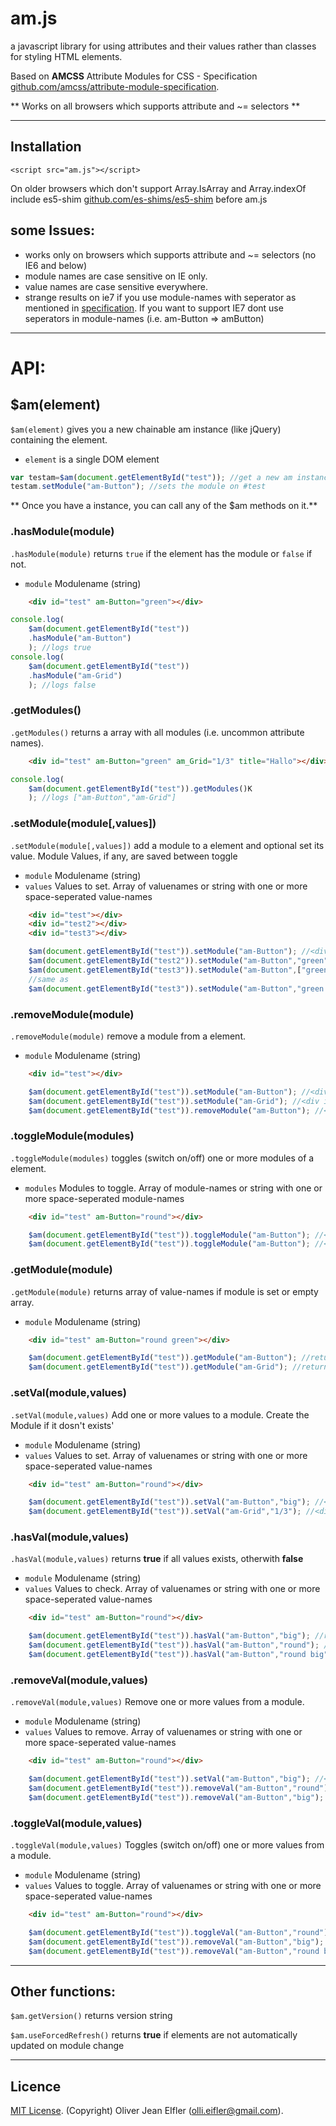 # am.js
a javascript library for using attributes and their values rather than classes for styling HTML elements.


Based on **AMCSS** Attribute Modules for CSS - Specification <a href="https://github.com/amcss/attribute-module-specification">github.com/amcss/attribute-module-specification</a>.

** Works on all browsers which supports attribute and ~= selectors **

--------------------------------------------------------

## Installation
`<script src="am.js"></script>`

On older browsers which don't support Array.IsArray and Array.indexOf include es5-shim <a href="https://github.com/es-shims/es5-shim">github.com/es-shims/es5-shim</a> before am.js

## some Issues:
* works only on browsers which supports attribute and ~= selectors (no IE6 and below)
* module names are case sensitive on IE only.
* value names are case sensitive everywhere.
* strange results on ie7 if you use module-names with seperator as mentioned in <a href="github.com/amcss/attribute-module-specification">specification</a>.
If you want to support IE7 dont use seperators in module-names (i.e. am-Button => amButton)

--------------------------------------------------------

# API:
## $am(element)
<code>$am(element)</code> gives you a new chainable am instance (like jQuery) containing the element.
 * `element` is a single DOM element

```js
var testam=$am(document.getElementById("test")); //get a new am instance
testam.setModule("am-Button"); //sets the module on #test
```
** Once you have a instance, you can call any of the $am methods on it.**

### .hasModule(module)
<code>.hasModule(module)</code> returns <code>true</code> if the element has the module or <code>false</code> if not.
 * `module` Modulename (string)

```html
    <div id="test" am-Button="green"></div>
```
```js
console.log(
    $am(document.getElementById("test"))
    .hasModule("am-Button")
    ); //logs true
console.log(
    $am(document.getElementById("test"))
    .hasModule("am-Grid")
    ); //logs false
```

### .getModules()
<code>.getModules()</code> returns a array with all modules (i.e. uncommon attribute names).

```html
    <div id="test" am-Button="green" am_Grid="1/3" title="Hallo"></div>
```
```js
console.log(
    $am(document.getElementById("test")).getModules()K
    ); //logs ["am-Button","am-Grid"]
```

### .setModule(module[,values])
<code>.setModule(module[,values])</code> add a module to a element and optional set its value. Module Values, if any, are saved between toggle
 * `module` Modulename (string)
 * `values` Values to set. Array of valuenames or string with one or more space-seperated value-names

```html
    <div id="test"></div>
    <div id="test2"></div>
    <div id="test3"></div>
```
```js
    $am(document.getElementById("test")).setModule("am-Button"); //<div id="test" am-Button=""></div>
    $am(document.getElementById("test2")).setModule("am-Button","green"); //<div id="test2" am-Button="green"></div>
    $am(document.getElementById("test3")).setModule("am-Button",["green","round","big"]); //<div id="test3" am-Button="green round big"></div>
    //same as
    $am(document.getElementById("test3")).setModule("am-Button","green round big");
```

### .removeModule(module)
<code>.removeModule(module)</code> remove a module from a element.
 * `module` Modulename (string)

```html
    <div id="test"></div>
```
```js
    $am(document.getElementById("test")).setModule("am-Button"); //<div id="test" am-Button=""></div>
    $am(document.getElementById("test")).setModule("am-Grid"); //<div id="test" am-Button="" am-Grid=""></div>
    $am(document.getElementById("test")).removeModule("am-Button"); //<div id="test" am-Button=""></div>
```

### .toggleModule(modules)
<code>.toggleModule(modules)</code> toggles (switch on/off) one or more modules of a element.
 * `modules` Modules to toggle. Array of module-names or string with one or more space-seperated module-names

```html
    <div id="test" am-Button="round"></div>
```
```js
    $am(document.getElementById("test")).toggleModule("am-Button"); //<div id="test"></div>
    $am(document.getElementById("test")).toggleModule("am-Button"); //<div id="test" am-Button="round"></div>
```

### .getModule(module)
<code>.getModule(module)</code> returns array of value-names if module is set or empty array.
 * `module` Modulename (string)

```html
    <div id="test" am-Button="round green"></div>
```
```js
    $am(document.getElementById("test")).getModule("am-Button"); //returns ["round","green"]
    $am(document.getElementById("test")).getModule("am-Grid"); //returns []
```

### .setVal(module,values)
<code>.setVal(module,values)</code> Add one or more values to a module. Create the Module if it dosn't exists'
 * `module` Modulename (string)
 * `values` Values to set. Array of valuenames or string with one or more space-seperated value-names

```html
    <div id="test" am-Button="round"></div>
```
```js
    $am(document.getElementById("test")).setVal("am-Button","big"); //<div id="test" am-Button="round big"></div>
    $am(document.getElementById("test")).setVal("am-Grid","1/3"); //<div id="test" am-Button="round big" am-Grid="1/3"></div>
```

### .hasVal(module,values)
<code>.hasVal(module,values)</code> returns **true** if all values exists, otherwith **false**
 * `module` Modulename (string)
 * `values` Values to check. Array of valuenames or string with one or more space-seperated value-names

```html
    <div id="test" am-Button="round"></div>
```
```js
    $am(document.getElementById("test")).hasVal("am-Button","big"); //returns false
    $am(document.getElementById("test")).hasVal("am-Button","round"); //returns true;
    $am(document.getElementById("test")).hasVal("am-Button","round big"); //returns false;

```

### .removeVal(module,values)
<code>.removeVal(module,values)</code> Remove one or more values from a module.
 * `module` Modulename (string)
 * `values` Values to remove. Array of valuenames or string with one or more space-seperated value-names

```html
    <div id="test" am-Button="round"></div>
```
```js
    $am(document.getElementById("test")).setVal("am-Button","big"); //<div id="test" am-Button="round big"></div>
    $am(document.getElementById("test")).removeVal("am-Button","round"); //<div id="test" am-Button="big"></div>
    $am(document.getElementById("test")).removeVal("am-Button","big"); //<div id="test" am-Button=""></div>
```

### .toggleVal(module,values)
<code>.toggleVal(module,values)</code> Toggles (switch on/off) one or more values from a module.
 * `module` Modulename (string)
 * `values` Values to toggle. Array of valuenames or string with one or more space-seperated value-names

```html
    <div id="test" am-Button="round"></div>
```
```js
    $am(document.getElementById("test")).toggleVal("am-Button","round"); //<div id="test" am-Button=""></div>
    $am(document.getElementById("test")).removeVal("am-Button","big"); //<div id="test" am-Button="big"></div>
    $am(document.getElementById("test")).removeVal("am-Button","round big"); //<div id="test" am-Button="round"></div>
```
--------------------------------------------------------
## Other functions:
`$am.getVersion()` returns version string

`$am.useForcedRefresh()` returns **true** if elements are not automatically updated on module change

--------------------------------------------------------
## Licence
[MIT License](LICENSE). (Copyright) Oliver Jean EIfler (olli.eifler@gmail.com).
